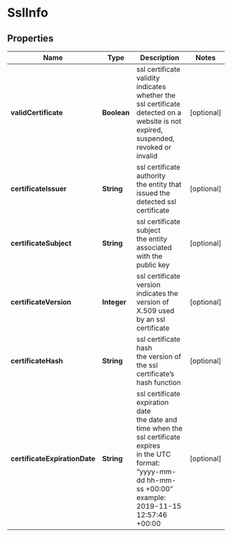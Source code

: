 # SslInfo


## Properties

| Name | Type | Description | Notes |
|------------ | ------------- | ------------- | -------------|
**validCertificate** | **Boolean** | ssl certificate validity<br>indicates whether the ssl certificate detected on a website is not expired, suspended, revoked or invalid |[optional]|
**certificateIssuer** | **String** | ssl certificate authority<br>the entity that issued the detected ssl certificate |[optional]|
**certificateSubject** | **String** | ssl certificate subject<br>the entity associated with the public key |[optional]|
**certificateVersion** | **Integer** | ssl certificate version<br>indicates the version of X.509 used by an ssl certificate |[optional]|
**certificateHash** | **String** | ssl certificate hash<br>the version of the ssl certificate’s hash function |[optional]|
**certificateExpirationDate** | **String** | ssl certificate expiration date<br>the date and time when the ssl certificate expires<br>in the UTC format: “yyyy-mm-dd hh-mm-ss +00:00”<br>example:<br>2019-11-15 12:57:46 +00:00 |[optional]|